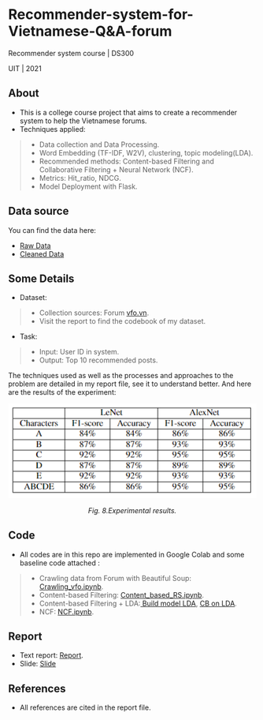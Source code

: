 # Recommender-system-for-Vietnamese-Q&A-forum

Recommender system course | DS300

UIT | 2021
## About

* This is a college course project that aims to create a recommender system to help the Vietnamese forums.
* Techniques applied:
> * Data collection and Data Processing.
> * Word Embedding (TF-IDF, W2V), clustering, topic modeling(LDA).
> * Recommended methods: Content-based Filtering and Collaborative Filtering + Neural Network (NCF).
> * Metrics: Hit_ratio, NDCG.
> * Model Deployment with Flask.

## Data source
You can find the data here:
* <a href="Raw_data.zip" target="_blank">Raw Data</a>
* <a href="Cleaned_data.zip" target="_blank">Cleaned Data</a>

## Some Details 
* Dataset: 
> * Collection sources: Forum <a href="https://vfo.vn/" target="_blank">vfo.vn</a>.
> * Visit the report to find the codebook of my dataset.

* Task:
> * Input: User ID in system.
> * Output: Top 10 recommended posts.


The techniques used as well as the processes and approaches to the problem are detailed in my report file, see it to understand better. And here are the results of the experiment:
<p align="center"><img src="https://github.com/hanhdthds/Fonts-Classification/blob/47b4dd951d483b2291756df62442438c0067123a/Image_Font_Project/Result.PNG" width="700" ></p>
<p align="center"><i>Fig. 8.Experimental results.</i></p>


## Code

* All codes are in this repo are implemented in Google Colab and some baseline code attached :
> * Crawling data from Forum with Beautiful Soup: <a href="Crawling_vfo.ipynb" target="_blank">Crawling_vfo.ipynb</a>.
> * Content-based Filtering: <a href="Content_based_RS.ipynb" target="_blank">Content_based_RS.ipynb</a>.
> * Content-based Filtering + LDA:<a href="LDA.ipynb" target="_blank"> Build model LDA</a>, <a href="CB_LDA.ipynb" target="_blank">CB on LDA</a>.
> * NCF: <a href="NCF.ipynb" target="_blank">NCF.ipynb</a>.

## Report

* Text report: <a href="Report.pdf" target="_blank">Report</a>.
* Slide: <a href="Slide.pdf" target="_blank">Slide</a>

## References

* All references are cited in the report file.

